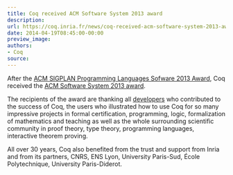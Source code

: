 ```yaml
---
title: Coq received ACM Software System 2013 award
description:
url: https://coq.inria.fr/news/coq-received-acm-software-system-2013-award.html
date: 2014-04-19T08:45:00-00:00
preview_image:
authors:
- Coq
source:
---
```



<p>After the <a href="https://coq.inria.fr/news/coq-received-acm-sigplan-programming-languages-software-2013-award">ACM SIGPLAN Programming Languages Sofware 2013 Award</a>, Coq received the <a href="http://awards.acm.org/software_system/">ACM Software System 2013 award</a>.</p>
<p>The recipients of the award are thanking all <a href="https://coq.inria.fr/who-did-what-in-coq">developers</a> who contributed to the success of Coq, the users who illustrated how to use Coq for so many impressive projects in formal certification, programming, logic, formalization of mathematics and teaching as well as the whole surrounding scientific community in proof theory, type theory, programming languages, interactive theorem proving.</p>
<p>All over 30 years, Coq also benefited from the trust and support from Inria and from its partners, CNRS, ENS Lyon, University Paris-Sud, &Eacute;cole Polytechnique, University Paris-Diderot.</p>

 
